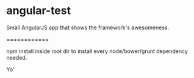 angular-test
============

Small AngularJS app that shows the framework's awesomeness.

============

npm install inside root dir to install every node/bower/grunt dependency needed.

Yo'
